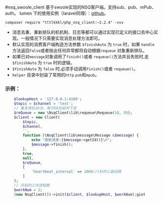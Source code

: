 #nsq_swoole_client
基于swoole实现的NSQ客户端。支持sub、pub、mPub、auth。
lumen 下的使用实例（laravel同理）：[github](https://github.com/tttlkkkl/swoole-nsq)。
```
composer require "tttlkkkl/php_nsq_client:~2.2.4" -vvv
```

- 消息去重、重新排队的机机制、日志等都可以通过实现已定义的接口去中心实现。一般情况下只需要实现消息处理方法即可。
- 默认实现的消费客户端构造方法参数 `$finishAuto` 为 `true` 时，如果 `handle` 方法返回`false`或者抛出任何异常都将自动根据`requeue` 对象重新排队。
- 如果已对`message`对象调用了`finish()`或者 `requeue()`方法并且失败时,走 `$finishAuto` 为 `true` 时的逻辑。
- `$finishAuto` 为 `false` 时,必须手动调用`finish()`或者 `requeue()`。
- `helper` 目录中封装了常用的`http` `pub`和`mpub`。


### 示例：
```php
    $lookupHost = '127.0.0.1:4160';
    $topic = $channel = 'test';
    // 重复排队10次，每次50秒延时下发
    $reQueue = new \NsqClient\lib\requeue\Requeue(10, 50);
    $client = new Client(
        $topic,
        $channel,
        '',
        function (\NsqClient\lib\message\Message &$message) {
            echo "收到消息:{$message->getId()}\n";
            $message->finish();
        },
        true,
        null,
        $reQueue,
        [
            'heartbeat_interval' => 1000//1秒的心跳间隔
        ]
    );
    // 开启的工作进程数
    $workNum = 2;
    (new NsqClient())->init($client, $lookupHost, $workNum);giot
```